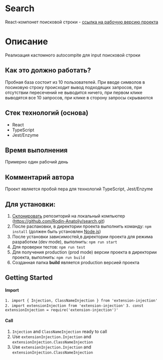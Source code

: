 # Search
React-компонет поисковой строки - [cсылка на рабочую версию проекта](https://rodin-anatoliy.github.io/search/)

# Описание
Реализация кастомного autocompite для input поисковой строки

## Как это должно работать?

Пробная база состоит из 10 пользователей. При вводе символов в посиковую строку проиcходит вывод подходящих запросов, при отсутствии пересечений не выводится ничего, при первом клике выводятся все 10 запросов, при клике в сторону запросы скрываются

## Стек технологий (основа)
- React
- TypeScript
- Jest/Enzyme

## Время выполнения

Примерно один рабочий день

## Комментарий автора

Проект является пробой пера для технологий TypeScript, Jest/Enzyme

## Для установки:
1. [Склонировать](https://git-scm.com/book/ru/v2/Appendix-C%3A-%D0%9A%D0%BE%D0%BC%D0%B0%D0%BD%D0%B4%D1%8B-Git-%D0%9A%D0%BB%D0%BE%D0%BD%D0%B8%D1%80%D0%BE%D0%B2%D0%B0%D0%BD%D0%B8%D0%B5-%D0%B8-%D1%81%D0%BE%D0%B7%D0%B4%D0%B0%D0%BD%D0%B8%D0%B5-%D1%80%D0%B5%D0%BF%D0%BE%D0%B7%D0%B8%D1%82%D0%BE%D1%80%D0%B8%D0%B5%D0%B2) репозиторий на локальный компьютер  (https://github.com/Rodin-Anatoliy/search.git)
1. После распаковки, в директории проекта выполнить команду: 
    ```npm install``` 
(должен быть установлен [Node.js](https://nodejs.org/en/))
2. После установки зависимостей,в директории проекта для режима разработкм (dev mode), выполнить:
    ```npm run start```
3. Для проверки тестов:
    ```npm run test```
4. Для получения production (prod mode) версии проекта в директории проекта, выполнить:
    ```npm run build```
5. Созданная папка **build** является production версией проекта

## Getting Started
#### Import
```1. import { Injection, ClassNameInjection } from 'extension-injection'```  
```2. import extensionInjection from 'extension-injection'``` 
```3. const extensionInjection = require('extension-injection')'```
#### Call
1. ```Injection``` and ```ClassNameInjection``` ready to call
2. Use ```extensionInjection.Injection``` and ```extensionInjection.ClassNameInjection```
3. Use ```extensionInjection.Injection``` and ```extensionInjection.ClassNameInjection```
##
